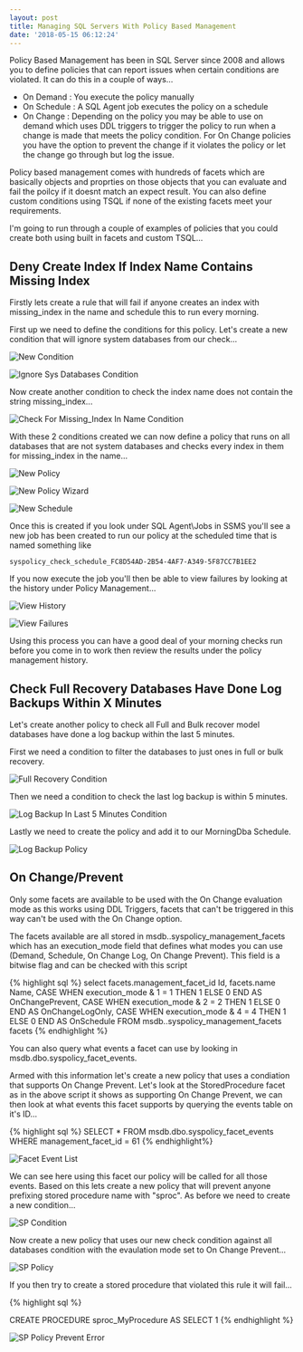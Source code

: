 ```yaml
---
layout: post
title: Managing SQL Servers With Policy Based Management
date: '2018-05-15 06:12:24'
---
```

Policy Based Management has been in SQL Server since 2008 and allows you to define policies that can report issues when certain conditions are violated. It can do this in a couple of ways...

- On Demand : You execute the policy manually
- On Schedule : A SQL Agent job executes the policy on a schedule
- On Change : Depending on the policy you may be able to use on demand which uses DDL triggers to trigger the policy to run when a change is made that meets the policy condition. For On Change policies you have the option to prevent the change if it violates the policy or let the change go through but log the issue. 

Policy based management comes with hundreds of facets which are basically objects and proprties on those objects that you can evaluate and fail the poilcy if it doesnt match an expect result. You can also define custom conditions using TSQL if none of the existing facets meet your requirements.

I'm going to run through a couple of examples of policies that you could create both using built in facets and custom TSQL...

## Deny Create Index If Index Name Contains Missing Index ##
Firstly lets create a rule that will fail if anyone creates an index with missing_index in the name and schedule this to run every morning.

First up we need to define the conditions for this policy. Let's create a new condition that will ignore system databases from our check...

![New Condition]({{site.url}}/content/images/2018-policy-based-management/new-condition.png)

![Ignore Sys Databases Condition]({{site.url}}/content/images/2018-policy-based-management/ignore-system-databases.PNG)

Now create another condition to check the index name does not contain the string missing_index...

![Check For Missing_Index In Name Condition]({{site.url}}/content/images/2018-policy-based-management/new-condition-wizard.PNG)

With these 2 conditions created we can now define a policy that runs on all databases that are not system databases and checks every index in them for missing_index in the name...

![New Policy]({{site.url}}/content/images/2018-policy-based-management/new-policy.png)

![New Policy Wizard]({{site.url}}/content/images/2018-policy-based-management/new-policy-wizard.PNG)

![New Schedule]({{site.url}}/content/images/2018-policy-based-management/new-schedule.PNG)

Once this is created if you look under SQL Agent\Jobs in SSMS you'll see a new job has been created to run our policy at the scheduled time that is named something like

    syspolicy_check_schedule_FC8D54AD-2B54-4AF7-A349-5F87CC7B1EE2

If you now execute the job you'll then be able to view failures by looking at the history under Policy Management...

![View History]({{site.url}}/content/images/2018-policy-based-management/view-history.png)

![View Failures]({{site.url}}/content/images/2018-policy-based-management/failures.PNG)

Using this process you can have a good deal of your morning checks run before you come in to work then review the results under the policy management history.

## Check Full Recovery Databases Have Done Log Backups Within X Minutes ##
Let's create another policy to check all Full and Bulk recover model databases have done a log backup within the last 5 minutes. 

First we need a condition to filter the databases to just ones in full or bulk recovery.

![Full Recovery Condition]({{site.url}}/content/images/2018-policy-based-management/is-full-or-bulk-condition.PNG)

Then we need a condition to check the last log backup is within 5 minutes. 

![Log Backup In Last 5 Minutes Condition]({{site.url}}/content/images/2018-policy-based-management/log-backup-condition.PNG)

Lastly we need to create the policy and add it to our MorningDba Schedule.

![Log Backup Policy]({{site.url}}/content/images/2018-policy-based-management/log-backup-policy.PNG)

## On Change/Prevent ##
Only some facets are available to be used with the On Change evaluation mode as this works using DDL Triggers, facets that can't be triggered in this way can't be used with the On Change option.

The facets available are all stored in msdb..syspolicy_management_facets which has an execution_mode field that defines what modes you can use (Demand, Schedule, On Change Log, On Change Prevent). This field is a bitwise flag and can be checked with this script

{% highlight sql %}
select 
	facets.management_facet_id Id,
	facets.name Name,
	CASE WHEN execution_mode & 1 = 1 THEN 1 ELSE 0 END AS OnChangePrevent,
	CASE WHEN execution_mode & 2 = 2 THEN 1 ELSE 0 END AS OnChangeLogOnly,
	CASE WHEN execution_mode & 4 = 4 THEN 1 ELSE 0 END AS OnSchedule
FROM
	msdb..syspolicy_management_facets facets
{% endhighlight %}

You can also query what events a facet can use by looking in msdb.dbo.syspolicy_facet_events. 

Armed with this information let's create a new policy that uses a condiation that supports On Change Prevent. Let's look at the StoredProcedure facet as in the above script it shows as supporting On Change Prevent, we can then look at what events this facet supports by querying the events table on it's ID...

{% highlight sql %}
SELECT * FROM msdb.dbo.syspolicy_facet_events WHERE management_facet_id = 61
{% endhighlight%}

![Facet Event List]({{site.url}}/content/images/2018-policy-based-management/facet-events.PNG)

We can see here using this facet our policy will be called for all those events. Based on this lets create a new policy that will prevent anyone prefixing stored procedure name with "sproc". As before we need to create a new condition...

![SP Condition]({{site.url}}/content/images/2018-policy-based-management/sp-condition.PNG)

Now create a new policy that uses our new check condition against all databases condition with the evaulation mode set to On Change Prevent...

![SP Policy]({{site.url}}/content/images/2018-policy-based-management/sp-policy.PNG)

If you then try to create a stored procedure that violated this rule it will fail...

{% highlight sql %}

CREATE PROCEDURE sproc_MyProcedure
AS
SELECT 1 
{% endhighlight %}

![SP Policy Prevent Error]({{site.url}}/content/images/2018-policy-based-management/error.PNG)